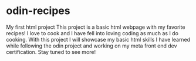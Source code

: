 # odin-recipes
My first html project
This project is a basic html webpage with my favorite recipes! I love to cook and I have fell into loving coding as much as I do cooking. With this project I will showcase my basic html skills I have learned while following the odin project and working on my meta front end dev certification. Stay tuned to see more! 